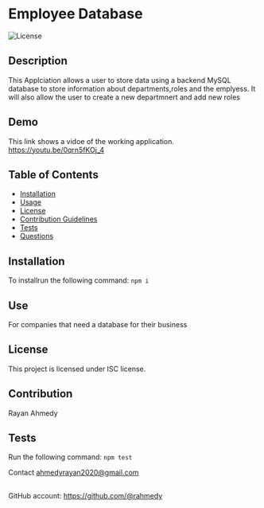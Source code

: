 # Employee Database 
      
    
![License](https://img.shields.io/badge/License-ISC-blue.svg)
## Description
This Applciation allows a user to store data using a backend MySQL database to store information about departments,roles and the emplyess. It will also allow the user to create a new departmnert and add new roles

## Demo
This link shows a vidoe of the working application.   
https://youtu.be/0qrn5fKOj_4

## Table of Contents
* [Installation](#installation)
* [Usage](#usage)
* [License](#license)
* [Contribution Guidelines](#contribution-guidelines)
* [Tests](#tests)
* [Questions](#questions)
## Installation
To installrun the following command:
``` npm i ```
## Use
For companies that need a database for their business 
## License
This project is licensed under ISC license.
## Contribution 
Rayan Ahmedy 
## Tests
Run the following command:
``` npm test ```


Contact ahmedyrayan2020@gmail.com
##
GitHub account:  https://github.com/@rahmedy

